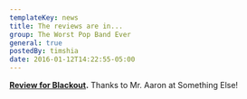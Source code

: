 ```yaml
---
templateKey: news
title: The reviews are in...
group: The Worst Pop Band Ever
general: true
postedBy: timshia
date: 2016-01-12T14:22:55-05:00
---
```

**[Review for Blackout](https://somethingelsereviews.com/2016/01/10/the-worst-pop-band-ever-blackout-2016/).** Thanks to Mr. Aaron at Something Else!